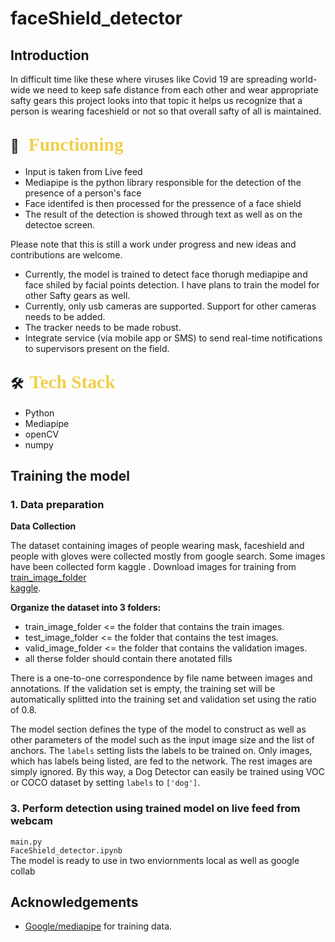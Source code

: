 ﻿# faceShield_detector


## Introduction
In difficult time like these where viruses like Covid 19 are spreading world-wide we need to keep safe distance from each other and wear appropriate safty gears this project looks into that topic it helps us recognize that a person is wearing faceshield or not so that overall safty of all is maintained.

## 🔭 &nbsp; <span style="color: #f2cf4a; font-family: Babas; font-size: 1.4em;">Functioning
* Input is taken from Live feed
* Mediapipe is the python library responsible for the detection of the presence of a person's face
* Face identifed is then processed for the pressence of a face shield
* The result of the detection is showed through text as well as on the detectoe screen.



Please note that this is still a work under progress and new ideas and contributions are welcome.
* Currently, the model is trained to detect face thorugh mediapipe and face shiled by facial points detection. I have plans to train the model for other Safty gears as well.
* Currently, only usb cameras are supported. Support for other cameras needs to be added.
* The tracker needs to be made robust.
* Integrate service (via mobile app or SMS) to send real-time notifications to supervisors present on the field.

 
 ## 🛠 &nbsp;<span style="color: #f2cf4a; font-family: Babas; font-size: 1.4em;">Tech Stack
</span>

* Python
* Mediapipe
* openCV
* numpy

## Training the model

### 1. Data preparation

**Data Collection**

The dataset containing images of people wearing mask, faceshield  and people with gloves were collected mostly from google search. Some images have been collected form kaggle . Download images for training from [train_image_folder](https://drive.google.com/drive/folders/1b5ocFK8Z_plni0JL4gVhs3383V7Q9EYH?usp=sharing)<br> [kaggle](https://www.kaggle.com/sumansid/facemask-dataset). 



**Organize the dataset into 3 folders:**
* train_image_folder <= the folder that contains the train images.
* test_image_folder <= the folder that contains the test images.
* valid_image_folder <= the folder that contains the validation images.
* all therse folder should contain there anotated fills

There is a one-to-one correspondence by file name between images and annotations. If the validation set is empty, the training set will be automatically splitted into the training set and validation set using the ratio of 0.8.


The model section defines the type of the model to construct as well as other parameters of the model such as the input image size and the list of anchors. The `labels` setting lists the labels to be trained on. Only images, which has labels being listed, are fed to the network. The rest images are simply ignored. By this way, a Dog Detector can easily be trained using VOC or COCO dataset by setting `labels` to `['dog']`.



 
 ### 3. Perform detection using trained model on live feed from webcam
 `main.py`<br> `FaceShield_detector.ipynb`<br>
 The model is ready to use in two enviornments local as well as google collab


## Acknowledgements

* [Google/mediapipe](https://github.com/google/mediapipe) for training data.

